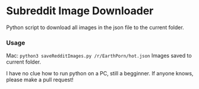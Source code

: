 # Subreddit Image Downloader
Python script to download all images in the json file to the current folder.

### Usage
Mac: `python3 saveRedditImages.py /r/EarthPorn/hot.json`
Images saved to current folder.

I have no clue how to run python on a PC, still a begginner. If anyone knows, please make a pull request!
